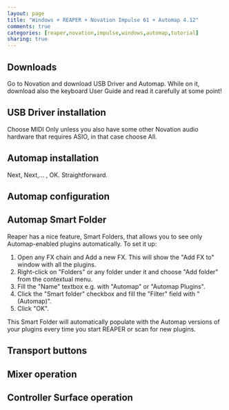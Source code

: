 ```yaml
---
layout: page
title: "Windows + REAPER + Novation Impulse 61 + Automap 4.12"
comments: true
categories: [reaper,novation,impulse,windows,automap,tutorial]
sharing: true
---
```



## Downloads
Go to Novation and download USB Driver and Automap. While on it, download also the keyboard User Guide and read it carefully at some point!

## USB Driver installation
Choose MIDI Only unless you also have some other Novation audio hardware that requires ASIO, in that case choose All.

## Automap installation
Next, Next,... , OK. Straightforward.

## Automap configuration


## Automap Smart Folder

Reaper has a nice feature, Smart Folders, that allows you to see only Automap-enabled plugins automatically. To set it up:

1. Open any FX chain and Add a new FX. This will show the "Add FX to" window with all the plugins.
2. Right-click on "Folders" or any folder under it and choose "Add folder" from the contextual menu.
3. Fill the "Name" textbox e.g. with "Automap" or "Automap Plugins".
3. Click the "Smart folder" checkbox and fill the "Filter" field with "(Automap)".
4. Click "OK".

This Smart Folder will automatically populate with the Automap versions of your plugins every time you start REAPER or scan for new plugins.

## Transport buttons

## Mixer operation

## Controller Surface operation
